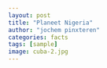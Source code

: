 ```yaml
---
layout: post
title: "Planeet Nigeria"
author: "jochem pinxteren"
categories: facts
tags: [sample]
image: cuba-2.jpg
---
```

